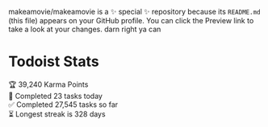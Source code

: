makeamovie/makeamovie is a ✨ special ✨ repository because its `README.md` (this file) appears on your GitHub profile.
You can click the Preview link to take a look at your changes. darn right ya can

# Todoist Stats

<!-- TODO-IST:START -->
🏆  39,240 Karma Points           
🌸  Completed 23 tasks today           
✅  Completed 27,545 tasks so far           
⏳  Longest streak is 328 days
<!-- TODO-IST:END -->